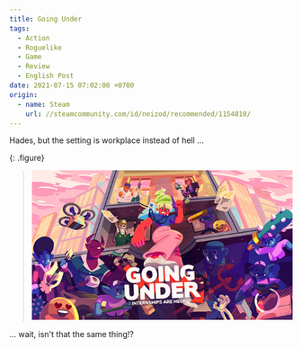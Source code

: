 ```yaml
---
title: Going Under
tags:
  - Action
  - Roguelike
  - Game
  - Review
  - English Post
date: 2021-07-15 07:02:00 +0700
origin:
  - name: Steam
    url: //steamcommunity.com/id/neizod/recommended/1154810/
---
```


Hades, but the setting is workplace instead of hell ...

{: .figure}
> ![](/images/game/cover/going-under.jpg)

... wait, isn't that the same thing!?
